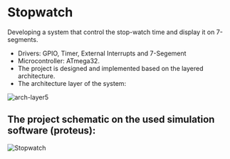 # Stopwatch
Developing a system that control the stop-watch time and display it on 7-segments.

- Drivers: GPIO, Timer, External Interrupts and 7-Segement
- Microcontroller: ATmega32.
- The project is designed and implemented based on the layered architecture.
- The architecture layer of the system:

![arch-layer5](https://user-images.githubusercontent.com/104661871/218330658-2c568694-8ce7-4bf4-85b4-8903a3b8b7a5.png)

## The project schematic on the used simulation software (proteus):
![Stopwatch](https://user-images.githubusercontent.com/104661871/218304759-31bfcb08-be21-482d-b1e8-dc2e689ded48.png)

